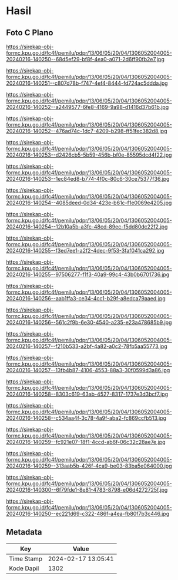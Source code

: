 # Hasil

## Foto C Plano

https://sirekap-obj-formc.kpu.go.id/fc4f/pemilu/pdpr/13/06/05/20/04/1306052004005-20240216-140250--68d5ef29-bf8f-4ea0-a071-2d6ff90fb2e7.jpg

https://sirekap-obj-formc.kpu.go.id/fc4f/pemilu/pdpr/13/06/05/20/04/1306052004005-20240216-140251--c807d78b-f747-4ef4-8444-fd724ac5ddda.jpg

https://sirekap-obj-formc.kpu.go.id/fc4f/pemilu/pdpr/13/06/05/20/04/1306052004005-20240216-140252--a2449577-6fe8-4169-9a98-d1416d37b61b.jpg

https://sirekap-obj-formc.kpu.go.id/fc4f/pemilu/pdpr/13/06/05/20/04/1306052004005-20240216-140252--476ad74c-1dc7-4209-b298-ff51fec382d8.jpg

https://sirekap-obj-formc.kpu.go.id/fc4f/pemilu/pdpr/13/06/05/20/04/1306052004005-20240216-140253--d2426cb5-5b59-456b-bf0e-85595dcd4f22.jpg

https://sirekap-obj-formc.kpu.go.id/fc4f/pemilu/pdpr/13/06/05/20/04/1306052004005-20240216-140253--1ec84ed8-b774-4f0c-80c6-30ce75377f36.jpg

https://sirekap-obj-formc.kpu.go.id/fc4f/pemilu/pdpr/13/06/05/20/04/1306052004005-20240216-140254--4085deed-0d34-423e-b61c-f1e0069e4205.jpg

https://sirekap-obj-formc.kpu.go.id/fc4f/pemilu/pdpr/13/06/05/20/04/1306052004005-20240216-140254--12b10a5b-a3fc-48cd-89ec-f5dd80dc22f2.jpg

https://sirekap-obj-formc.kpu.go.id/fc4f/pemilu/pdpr/13/06/05/20/04/1306052004005-20240216-140255--f3ed7ee1-a2f2-4dec-9f53-3faf041ca292.jpg

https://sirekap-obj-formc.kpu.go.id/fc4f/pemilu/pdpr/13/06/05/20/04/1306052004005-20240216-140255--97506277-f1f3-40a9-99c4-43b0b6701736.jpg

https://sirekap-obj-formc.kpu.go.id/fc4f/pemilu/pdpr/13/06/05/20/04/1306052004005-20240216-140256--aab1ffa3-ce34-4cc1-b29f-a8edca79aaed.jpg

https://sirekap-obj-formc.kpu.go.id/fc4f/pemilu/pdpr/13/06/05/20/04/1306052004005-20240216-140256--561c2f9b-6e30-4540-a235-e23a478685b9.jpg

https://sirekap-obj-formc.kpu.go.id/fc4f/pemilu/pdpr/13/06/05/20/04/1306052004005-20240216-140257--f210b533-a2bf-4a82-a0c2-78fb5aa55773.jpg

https://sirekap-obj-formc.kpu.go.id/fc4f/pemilu/pdpr/13/06/05/20/04/1306052004005-20240216-140257--13fb4b87-4106-4553-88a3-30f0599d3a86.jpg

https://sirekap-obj-formc.kpu.go.id/fc4f/pemilu/pdpr/13/06/05/20/04/1306052004005-20240216-140258--8303c619-63ab-4527-8317-1737e3d3bcf7.jpg

https://sirekap-obj-formc.kpu.go.id/fc4f/pemilu/pdpr/13/06/05/20/04/1306052004005-20240216-140258--c534aa4f-3c78-4a9f-aba2-fc869ccfb513.jpg

https://sirekap-obj-formc.kpu.go.id/fc4f/pemilu/pdpr/13/06/05/20/04/1306052004005-20240216-140259--fc921e07-18f1-4ccd-ab6f-06c32c28ae7e.jpg

https://sirekap-obj-formc.kpu.go.id/fc4f/pemilu/pdpr/13/06/05/20/04/1306052004005-20240216-140259--313aab5b-426f-4ca9-be03-83ba5e064000.jpg

https://sirekap-obj-formc.kpu.go.id/fc4f/pemilu/pdpr/13/06/05/20/04/1306052004005-20240216-140300--6f79fde1-8e81-4783-8798-e06d4272725f.jpg

https://sirekap-obj-formc.kpu.go.id/fc4f/pemilu/pdpr/13/06/05/20/04/1306052004005-20240216-140250--ec221d69-c322-486f-a4ea-fb80f7b3c446.jpg


## Metadata

| Key        | Value               |
| ---------- | ------------------- |
| Time Stamp | 2024-02-17 13:05:41 |
| Kode Dapil | 1302                |



